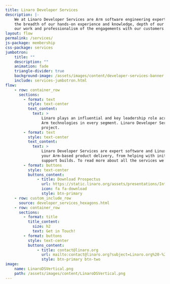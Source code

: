```yaml
---
title: Linaro Developer Services
description: |-
    We at Linaro Developer Services are Arm software engineering experts. We pride ourselves on
    the breadth of our hands-on experience and knowledge, depth of our capabilities, quality of
    our work and professionalism of the engagements with our customers.
layout: flow
permalink: /services/
js-package: membership
css-package: services
jumbotron:
    title: ""
    description: ""
    animation: fade
    triangle-divider: true
    background-image: /assets/images/content/developer-services-banner.jpg
    include: services-jumbotron.html
flow:
    - row: container_row
      sections:
        - format: text
          style: text-center
          text_content:
            text: >
                Linaro plays an influential and key leadership role across the Arm ecosystem, developing optimized software for advanced
                Arm technologies in every segment. Linaro Developer Services make that expertise available to you for use on your
                project.
        - format: text
          style: text-center
          text_content:
            text: >
                Linaro Developer Services are expert software and Linux engineers. Our expertise allows us to support all aspects of
                your Arm-based product delivery, from helping with initial board bring up, to upstreaming code and maintaining long-term
                support builds. To read more about all the services we provide, click on the area of interest below.
        - format: buttons
          style: text-center
          buttons_content:
              - title: Download Prospectus
                url: https://static.linaro.org/assets/presentations/IntroductiontoLinaroDeveloperServices.pdf
                icon: fa fa-download
                style: btn-primary
    - row: custom_include_row
      source: developer_services_hexagons.html
    - row: container_row
      sections:
        - format: title
          title_content:
            size: h2
            text: Get in Touch!
        - format: buttons
          style: text-center
          buttons_content:
              - title: contact@linaro.org
                url: mailto:contact@linaro.org?subject=Linaro.org%20-%20Developer%20Services
                style: btn-primary btn-two
image:
    name: LinaroDSVertical.png
    path: /assets/images/content/LinaroDSVertical.png
---
```

